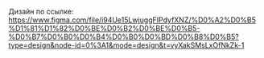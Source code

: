 Дизайн по ссылке:
 https://www.figma.com/file/i94Ue15LwjuggFIPdyfXNZ/%D0%A2%D0%B5%D1%81%D1%82%D0%BE%D0%B2%D0%BE%D0%B5-%D0%B7%D0%B0%D0%B4%D0%B0%D0%BD%D0%B8%D0%B5?type=design&node-id=0%3A1&mode=design&t=vyXakSMsLxOfNkZk-1

